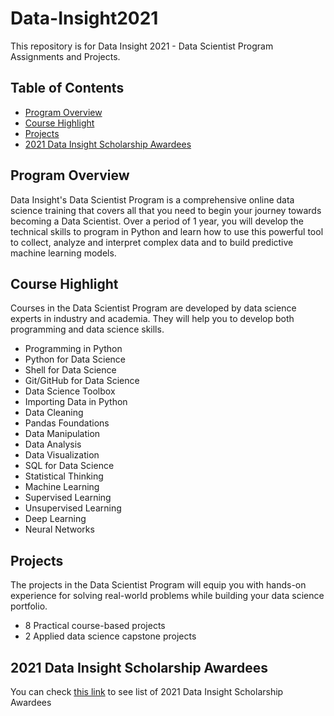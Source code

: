 # Data-Insight2021
This repository is for Data Insight 2021 - Data Scientist Program Assignments and Projects.

## Table of Contents
- [Program Overview](#program-overview)
- [Course Highlight](#course-highlight)
- [Projects](#projects)
- [2021 Data Insight Scholarship Awardees](#2021-data-insight-scholarship-awardees)

## Program Overview
Data Insight's Data Scientist Program is a comprehensive online data science training that covers all that you need to begin your journey towards becoming a Data Scientist. Over a period of 1 year, you will develop the technical skills to program in Python and learn how to use this powerful tool to collect, analyze and interpret complex data and to build predictive machine learning models.

## Course Highlight
Courses in the Data Scientist Program are developed by data science experts in industry and academia. They will help you to develop both programming and data science skills.

- Programming in Python
- Python for Data Science
- Shell for Data Science
- Git/GitHub for Data Science
- Data Science Toolbox
- Importing Data in Python
- Data Cleaning
- Pandas Foundations
- Data Manipulation
- Data Analysis
- Data Visualization
- SQL for Data Science
- Statistical Thinking
- Machine Learning
- Supervised Learning
- Unsupervised Learning
- Deep Learning
- Neural Networks

## Projects
The projects in the Data Scientist Program will equip you with hands-on experience for solving real-world problems while building your data science portfolio.

- 8 Practical course-based projects
- 2 Applied data science capstone projects

## 2021 Data Insight Scholarship Awardees
You can check [this link](https://www.datainsightonline.com/2021-scholarship-awardees?utm_campaign=80be8785-7115-4bcf-bd44-c750592e4945&utm_source=so&utm_medium=mail&cid=c10f9fda-5602-4f98-b896-d175af71e1cf) to see list of 2021 Data Insight Scholarship Awardees
